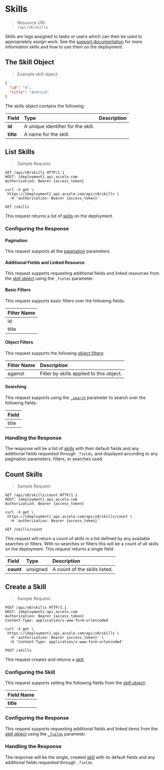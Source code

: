 # Skills
> Resource URI:  
`/api/v0/skills`

Skills are tags assigned to tasks or users which can then be used to appropriately assign work. See the [support documentation](https://www.accelo.com/resources/blog/schedule-tasks-to-the-right-person-with-skills-tagging/) for more information skills and how to use them on the deployment.

## The Skill Object
> Example skill object:

```json
{
  "id": "4",
  "title": "Android"
}
```


The skills object contains the following:

| Field | Type | Description |
|:-|:-|:-|
| **id** | A unique identifier for the skill. |
| **title** | A name for the skill. |







## List Skills
> Sample Request:   

```http
GET /api/v0/skills HTTP/1.1
HOST: {deployment}.api.accelo.com
Authorization: Bearer {access_token}
```

```shell
curl -X get \ 
 https://{deployment}.api.accelo.com/api/v0/skills \
  -H 'authorization: Bearer {access_token}'
```

`GET /skills`

This request returns a list of [skills](#the-skill-object) on the deployment.

### Configuring the Response

#### Pagination
This request supports all the [pagination](#configuring-the-response-pagination) parameters.

#### Additional Fields and Linked Resource
This request supports requesting additional fields and linked resources from the [skill object](#the-skill-object) using the `_fields` parameter.

#### Basic Filters
This request supports basic filters over the following fields:

| Filter Name |
|:-|
| id |
| title |

#### Object Filters
This request supports the following [object filters](#filters-object-filters):

| Filter Name | Description |
|:-|:-|
| against | Filter by skills applied to this object. |

#### Searching
This request supports using the [`_search`](#configuring-the-response-searching) parameter to search over the following fields:

| Field |
|:-|
| title |

### Handling the Response
The response will be a list of [skills](#the-skill-object) with their default fields and any additional fields requested through `_fields`, and displayed according to any pagination parameters, filters, or searches used.







## Count Skills
> Sample Request:   

```http
GET /api/v0/skills/count HTTP/1.1
HOST: {deployment}.api.accelo.com
Authorization: Bearer {access_token}
```

```shell
curl -X get \ 
 https://{deployment}.api.accelo.com/api/v0/skills/count \
  -H 'authorization: Bearer {access_token}'
```

`GET /skills/count`

This request will return a count of skills in a list defined by any available searches or filters. With no searches or filters this will be a count of all skills on the deployment. This request returns a single field:

| Field | Type | Description |
|:-|:-|:-|
| **count** | unsigned | A count of the skills listed. |







## Create a Skill
> Sample Request:   

```http
POST /api/v0/skills HTTP/1.1
HOST: {deployment}.api.accelo.com
Authorization: Bearer {access_token}
Content-Type: application/x-www-form-urlencoded
```

```shell
curl -X get \ 
 https://{deployment}.api.accelo.com/api/v0/skills \
  -H 'authorization: Bearer {access_token}' \
  -H 'Content-Type: application/x-www-form-urlencoded'
```

`POST /skills`

This request creates and returns a [skill](#the-skill-object).

### Configuring the Skill
This request supports setting the following fields from the [skill object](#the-skill-object):

| Field Name |
|:-|
| **title** |

### Configuring the Response
This request supports requesting additional fields and linked items from the [skill object](#the-skill-object) using the [`_fields`](#configuring-the-response-fields) parameter.

### Handling the Response
The response will be the single, created [skill](#the-skill-object) with its default fields and any additional fields requested through `_fields`.
